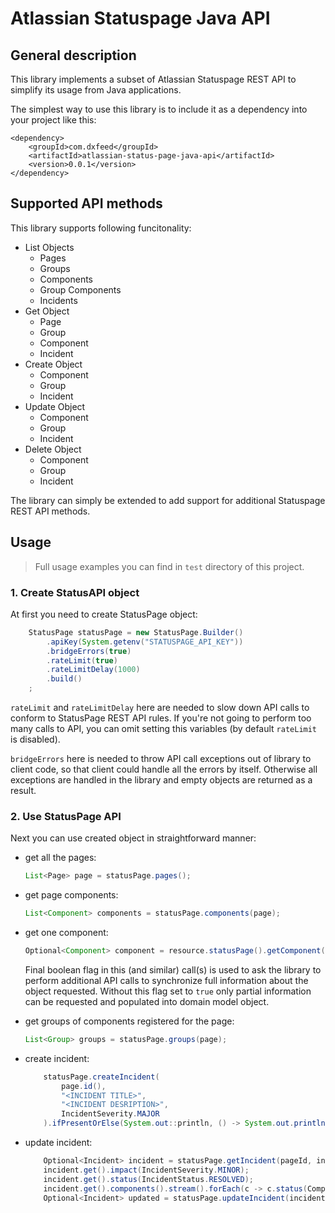 # Atlassian Statuspage Java API

## General description 

This library implements a subset of Atlassian Statuspage REST API to simplify its usage from Java applications. 

The simplest way to use this library is to include it as a dependency into your project like this:
```maven
<dependency>
    <groupId>com.dxfeed</groupId>
    <artifactId>atlassian-status-page-java-api</artifactId>
    <version>0.0.1</version>
</dependency>
```

## Supported API methods
This library supports following funcitonality:
- List Objects
    - Pages
    - Groups
    - Components
    - Group Components
    - Incidents
- Get Object
    - Page
    - Group
    - Component
    - Incident
- Create Object
    - Component
    - Group
    - Incident
- Update Object
    - Component
    - Group
    - Incident
- Delete Object
    - Component
    - Group
    - Incident

The library can simply be extended to add support for additional Statuspage REST API methods.

## Usage
> Full usage examples you can find in `test` directory of this project.

### 1. Create StatusAPI object

At first you need to create StatusPage object:

```java
    StatusPage statusPage = new StatusPage.Builder()
        .apiKey(System.getenv("STATUSPAGE_API_KEY"))
        .bridgeErrors(true)
        .rateLimit(true)
        .rateLimitDelay(1000)
        .build()
    ;
```
`rateLimit` and `rateLimitDelay` here are needed to slow down API calls to conform to StatusPage REST API rules. 
If you're not going to perform too many calls to API, you can omit setting this variables (by default `rateLimit` 
is disabled). 

`bridgeErrors` here is needed to throw API call exceptions out of library to client code, so that client could handle 
all the errors by itself. Otherwise all exceptions are handled in the library and empty objects are returned as a result.

### 2. Use StatusPage API
Next you can use created object in straightforward manner:

- get all the pages: 
    ```java
    List<Page> page = statusPage.pages();
    ```
  
- get page components: 
    ```java
    List<Component> components = statusPage.components(page);
    ```

- get one component:
    ```java
    Optional<Component> component = resource.statusPage().getComponent(page.id(), componentId, true);
    ```
    Final boolean flag in this (and similar) call(s) is used to ask the library to perform additional API calls to 
    synchronize full information about the object requested. Without this flag set to `true` only partial information 
    can be requested and populated into domain model object.

- get groups of components registered for the page: 
    ```java
    List<Group> groups = statusPage.groups(page);
    ```

- create incident:
    ```java
        statusPage.createIncident(
            page.id(),
            "<INCIDENT TITLE>",
            "<INCIDENT DESRIPTION>",
            IncidentSeverity.MAJOR
        ).ifPresentOrElse(System.out::println, () -> System.out.println("could not create incident"));
    ```

- update incident:
    ```java
        Optional<Incident> incident = statusPage.getIncident(pageId, incidentId);
        incident.get().impact(IncidentSeverity.MINOR);
        incident.get().status(IncidentStatus.RESOLVED);
        incident.get().components().stream().forEach(c -> c.status(ComponentStatus.OPERATIONAL));
        Optional<Incident> updated = statusPage.updateIncident(incident.get());
    ```
  
